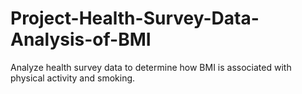 # Project-Health-Survey-Data-Analysis-of-BMI
Analyze health survey data to determine how BMI is associated with physical activity and smoking.
